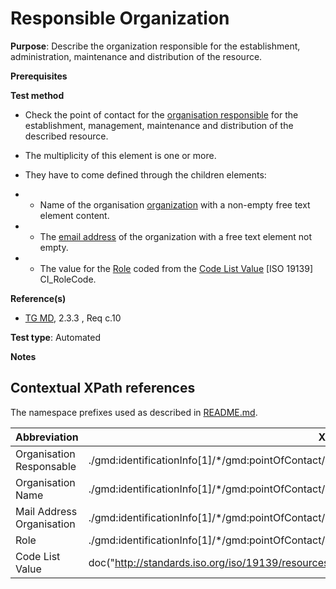 # Responsible Organization


**Purpose**: Describe the organization responsible for the establishment, administration, maintenance and distribution of the resource.

**Prerequisites**

**Test method**

* Check the point of contact for the [organisation responsible](#organisationResponsable) for the establishment, management, maintenance and distribution of the described resource.
* The multiplicity of this element is one or more.

* They have to come defined through the children elements:

* - Name of the organisation [organization](#organisationName) with a non-empty free text element content.

* - The [email address](#mailAddress) of the organization with a free text element not empty.

* - The value for the [Role](#role) coded from the [Code List Value](#codeListValue) [ISO 19139] CI_RoleCode.

**Reference(s)**	 

* [TG MD](http://inspire.ec.europa.eu/id/ats/metadata/2.0/common/README#ref_TG_MD), 2.3.3 , Req c.10


**Test type**: Automated

**Notes**


## Contextual XPath references

The namespace prefixes used as described in [README.md](http://inspire.ec.europa.eu/id/ats/metadata/2.0/common/README#namespaces).

Abbreviation                                   |  XPath expression (relative to gmd:MD_Metadata)
-----------------------------------------------| -------------------------------------------------------------------------
<a name="organisationResponsable"></a> Organisation Responsable  | ./gmd:identificationInfo[1]/\*/gmd:pointOfContact/gmd:CI_ResponsibleParty[1]/gmd:CI_ResponsibleParty[1]
<a name="organisationName"></a> Organisation Name  | ./gmd:identificationInfo[1]/\*/gmd:pointOfContact/gmd:CI_ResponsibleParty[1]/gmd:organisationName/text()
<a name="mailAddress"></a> Mail Address Organisation | ./gmd:identificationInfo[1]/\*/gmd:pointOfContact/gmd:CI_ResponsibleParty[1]/gmd:contactInfo/\*/gmd:address/\*/gmd:electronicMailAddress/text()
<a name="role"></a> Role  | ./gmd:identificationInfo[1]/\*/gmd:pointOfContact/gmd:CI_ResponsibleParty[1]/gmd:role/gmd:CI_RoleCode/@codeListValue
<a name="codeListValue"></a> Code List Value | doc("http://standards.iso.org/iso/19139/resources/gmxCodelists.xml")//gmx:CodeListDictionary[@gml:id='CI_RoleCode']//gml:identifier/text()

